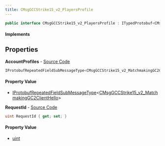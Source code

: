 ```yaml
---
title: CMsgGCCStrike15_v2_PlayersProfile
---
```


```csharp
public interface CMsgGCCStrike15_v2_PlayersProfile : ITypedProtobuf<CMsgGCCStrike15_v2_PlayersProfile>, INativeHandle
```

#### Implements

## Properties

**AccountProfiles** - [Source Code](https://github.com/swiftly-solution/swiftlys2/blob/main/managed/src/SwiftlyS2.Generated/Protobufs/Interfaces/CMsgGCCStrike15_v2_PlayersProfile.cs#L16)

```csharp
IProtobufRepeatedFieldSubMessageType<CMsgGCCStrike15_v2_MatchmakingGC2ClientHello> AccountProfiles { get; }
```

#### Property Value

- [IProtobufRepeatedFieldSubMessageType](/docs/api/shared/netmessages/iprotobufrepeatedfieldsubmessagetype-1)<[CMsgGCCStrike15_v2_MatchmakingGC2ClientHello](/docs/api/shared/protobufdefinitions/cmsggccstrike15_v2_matchmakinggc2clienthello)>

**RequestId** - [Source Code](https://github.com/swiftly-solution/swiftlys2/blob/main/managed/src/SwiftlyS2.Generated/Protobufs/Interfaces/CMsgGCCStrike15_v2_PlayersProfile.cs#L13)

```csharp
uint RequestId { get; set; }
```

#### Property Value

- [uint](https://learn.microsoft.com/dotnet/api/system.uint32)

